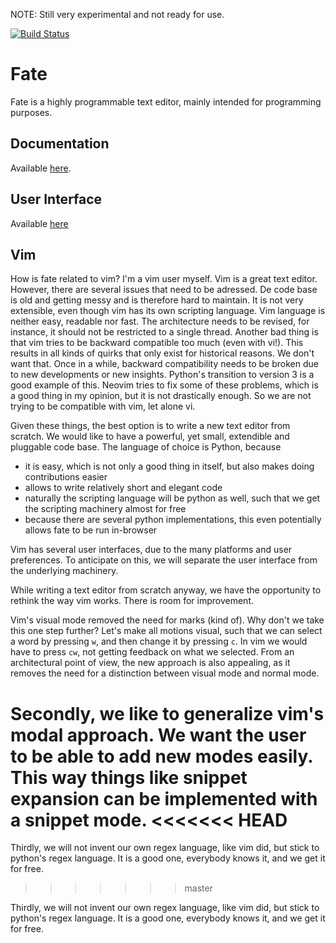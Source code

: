 NOTE: Still very experimental and not ready for use.

[![Build Status](https://travis-ci.org/Chiel92/fate.svg?branch=action-machinery-rewrite)](https://travis-ci.org/Chiel92/fate)

Fate
====
Fate is a highly programmable text editor, mainly intended for programming purposes.

Documentation
-------------
Available [here][docs].

User Interface
--------------
Available [here][fate-tui]

Vim
---
How is fate related to vim?
I'm a vim user myself.
Vim is a great text editor.
However, there are several issues that need to be adressed.
De code base is old and getting messy and is therefore hard to maintain.
It is not very extensible, even though vim has its own scripting language.
Vim language is neither easy, readable nor fast.
The architecture needs to be revised, for instance, it should not be restricted to a single thread.
Another bad thing is that vim tries to be backward compatible too much (even with vi!).
This results in all kinds of quirks that only exist for historical reasons.
We don't want that. Once in a while, backward compatibility needs to be broken due to new developments or new insights.
Python's transition to version 3 is a good example of this.
Neovim tries to fix some of these problems, which is a good thing in my opinion, but it is not drastically enough.
So we are not trying to be compatible with vim, let alone vi.

Given these things, the best option is to write a new text editor from scratch.
We would like to have a powerful, yet small, extendible and pluggable code base.
The language of choice is Python, because

- it is easy, which is not only a good thing in itself, but also makes doing contributions easier
- allows to write relatively short and elegant code
- naturally the scripting language will be python as well, such that we get the scripting machinery almost for free
- because there are several python implementations, this even potentially allows fate to be run in-browser

Vim has several user interfaces, due to the many platforms and user preferences.
To anticipate on this, we will separate the user interface from the underlying machinery.

While writing a text editor from scratch anyway, we have the opportunity to rethink the way vim works.
There is room for improvement.

Vim's visual mode removed the need for marks (kind of).
Why don't we take this one step further?
Let's make all motions visual, such that we can select a word by pressing `w`, and then change it by pressing `c`.
In vim we would have to press `cw`, not getting feedback on what we selected.
From an architectural point of view, the new approach is also appealing, as it removes the need for a distinction between visual mode and normal mode.

Secondly, we like to generalize vim's modal approach.
We want the user to be able to add new modes easily.
This way things like snippet expansion can be implemented with a snippet mode.
<<<<<<< HEAD
=======

Thirdly, we will not invent our own regex language, like vim did, but stick to python's regex language.
It is a good one, everybody knows it, and we get it for free.
>>>>>>> master

Thirdly, we will not invent our own regex language, like vim did, but stick to python's regex language.
It is a good one, everybody knows it, and we get it for free.

[docs]: http://chiel92.github.io/fate/
[fate-tui]: http://github.com/Chiel92/fate-tui

